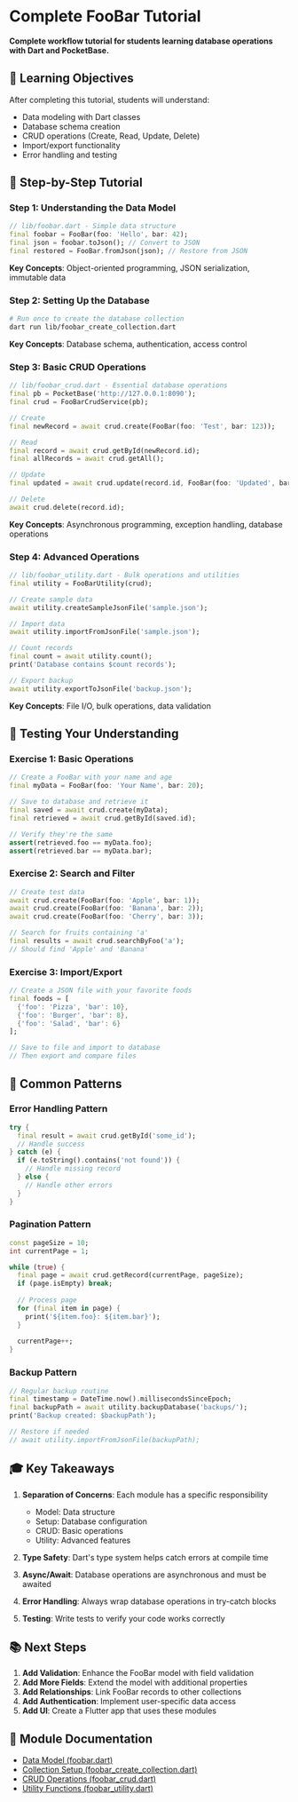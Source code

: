 # Complete FooBar Tutorial

**Complete workflow tutorial for students learning database operations with Dart and PocketBase.**

## 🎯 Learning Objectives

After completing this tutorial, students will understand:
- Data modeling with Dart classes
- Database schema creation
- CRUD operations (Create, Read, Update, Delete)
- Import/export functionality
- Error handling and testing

## 🚀 Step-by-Step Tutorial

### Step 1: Understanding the Data Model

```dart
// lib/foobar.dart - Simple data structure
final foobar = FooBar(foo: 'Hello', bar: 42);
final json = foobar.toJson(); // Convert to JSON
final restored = FooBar.fromJson(json); // Restore from JSON
```

**Key Concepts**: Object-oriented programming, JSON serialization, immutable data

### Step 2: Setting Up the Database

```bash
# Run once to create the database collection
dart run lib/foobar_create_collection.dart
```

**Key Concepts**: Database schema, authentication, access control

### Step 3: Basic CRUD Operations

```dart
// lib/foobar_crud.dart - Essential database operations
final pb = PocketBase('http://127.0.0.1:8090');
final crud = FooBarCrudService(pb);

// Create
final newRecord = await crud.create(FooBar(foo: 'Test', bar: 123));

// Read
final record = await crud.getById(newRecord.id);
final allRecords = await crud.getAll();

// Update
final updated = await crud.update(record.id, FooBar(foo: 'Updated', bar: 456));

// Delete
await crud.delete(record.id);
```

**Key Concepts**: Asynchronous programming, exception handling, database operations

### Step 4: Advanced Operations

```dart
// lib/foobar_utility.dart - Bulk operations and utilities
final utility = FooBarUtility(crud);

// Create sample data
await utility.createSampleJsonFile('sample.json');

// Import data
await utility.importFromJsonFile('sample.json');

// Count records
final count = await utility.count();
print('Database contains $count records');

// Export backup
await utility.exportToJsonFile('backup.json');
```

**Key Concepts**: File I/O, bulk operations, data validation

## 🧪 Testing Your Understanding

### Exercise 1: Basic Operations
```dart
// Create a FooBar with your name and age
final myData = FooBar(foo: 'Your Name', bar: 20);

// Save to database and retrieve it
final saved = await crud.create(myData);
final retrieved = await crud.getById(saved.id);

// Verify they're the same
assert(retrieved.foo == myData.foo);
assert(retrieved.bar == myData.bar);
```

### Exercise 2: Search and Filter
```dart
// Create test data
await crud.create(FooBar(foo: 'Apple', bar: 1));
await crud.create(FooBar(foo: 'Banana', bar: 2));
await crud.create(FooBar(foo: 'Cherry', bar: 3));

// Search for fruits containing 'a'
final results = await crud.searchByFoo('a');
// Should find 'Apple' and 'Banana'
```

### Exercise 3: Import/Export
```dart
// Create a JSON file with your favorite foods
final foods = [
  {'foo': 'Pizza', 'bar': 10},
  {'foo': 'Burger', 'bar': 8},
  {'foo': 'Salad', 'bar': 6}
];

// Save to file and import to database
// Then export and compare files
```

## 🔧 Common Patterns

### Error Handling Pattern
```dart
try {
  final result = await crud.getById('some_id');
  // Handle success
} catch (e) {
  if (e.toString().contains('not found')) {
    // Handle missing record
  } else {
    // Handle other errors
  }
}
```

### Pagination Pattern
```dart
const pageSize = 10;
int currentPage = 1;

while (true) {
  final page = await crud.getRecord(currentPage, pageSize);
  if (page.isEmpty) break;
  
  // Process page
  for (final item in page) {
    print('${item.foo}: ${item.bar}');
  }
  
  currentPage++;
}
```

### Backup Pattern
```dart
// Regular backup routine
final timestamp = DateTime.now().millisecondsSinceEpoch;
final backupPath = await utility.backupDatabase('backups/');
print('Backup created: $backupPath');

// Restore if needed
// await utility.importFromJsonFile(backupPath);
```

## 🎓 Key Takeaways

1. **Separation of Concerns**: Each module has a specific responsibility
   - Model: Data structure
   - Setup: Database configuration  
   - CRUD: Basic operations
   - Utility: Advanced features

2. **Type Safety**: Dart's type system helps catch errors at compile time

3. **Async/Await**: Database operations are asynchronous and must be awaited

4. **Error Handling**: Always wrap database operations in try-catch blocks

5. **Testing**: Write tests to verify your code works correctly

## 📚 Next Steps

1. **Add Validation**: Enhance the FooBar model with field validation
2. **Add More Fields**: Extend the model with additional properties
3. **Add Relationships**: Link FooBar records to other collections
4. **Add Authentication**: Implement user-specific data access
5. **Add UI**: Create a Flutter app that uses these modules

## 🔗 Module Documentation

- [Data Model (foobar.dart)](./foobar.md)
- [Collection Setup (foobar_create_collection.dart)](./foobar_create_collection.md)
- [CRUD Operations (foobar_crud.dart)](./foobar_crud.md)
- [Utility Functions (foobar_utility.dart)](./foobar_utility.md)
